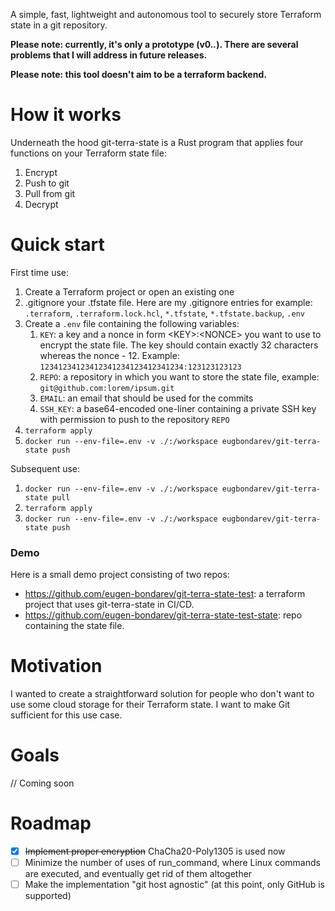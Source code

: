 A simple, fast, lightweight and autonomous tool to securely store Terraform state in a git repository.

**Please note: currently, it's only a prototype (v0._._). There are several problems that I will address in future releases.**

**Please note: this tool doesn't aim to be a terraform backend.**

# How it works

Underneath the hood git-terra-state is a Rust program that applies four functions on your Terraform state file:

1. Encrypt
2. Push to git
3. Pull from git
4. Decrypt

# Quick start

First time use:

1. Create a Terraform project or open an existing one
2. .gitignore your .tfstate file. Here are my .gitignore entries for example: `.terraform`, `.terraform.lock.hcl`, `*.tfstate`, `*.tfstate.backup`, `.env`
3. Create a `.env` file containing the following variables:
   1. `KEY`: a key and a nonce in form \<KEY\>:\<NONCE\> you want to use to encrypt the state file. The key should contain exactly 32 characters whereas the nonce - 12. Example: `12341234123412341234123412341234:123123123123`
   2. `REPO`: a repository in which you want to store the state file, example: `git@github.com:lorem/ipsum.git`
   3. `EMAIL`: an email that should be used for the commits
   4. `SSH_KEY`: a base64-encoded one-liner containing a private SSH key with permission to push to the repository `REPO`
4. `terraform apply`
5. `docker run --env-file=.env -v ./:/workspace eugbondarev/git-terra-state push`

Subsequent use:

1. `docker run --env-file=.env -v ./:/workspace eugbondarev/git-terra-state pull`
2. `terraform apply`
3. `docker run --env-file=.env -v ./:/workspace eugbondarev/git-terra-state push`

### Demo

Here is a small demo project consisting of two repos:

- https://github.com/eugen-bondarev/git-terra-state-test: a terraform project that uses git-terra-state in CI/CD.
- https://github.com/eugen-bondarev/git-terra-state-test-state: repo containing the state file.

# Motivation

I wanted to create a straightforward solution for people who don't want to use some cloud storage for their Terraform state. I want to make Git sufficient for this use case.

# Goals

// Coming soon

# Roadmap

- [x] ~~Implement proper encryption~~ ChaCha20-Poly1305 is used now
- [ ] Minimize the number of uses of run_command, where Linux commands are executed, and eventually get rid of them altogether
- [ ] Make the implementation "git host agnostic" (at this point, only GitHub is supported)
